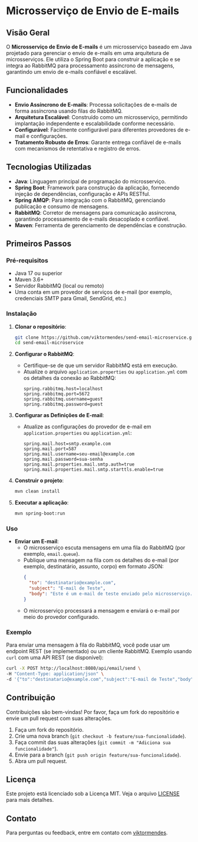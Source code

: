 # Microsserviço de Envio de E-mails

## Visão Geral
O **Microsserviço de Envio de E-mails** é um microsserviço baseado em Java projetado para gerenciar o envio de e-mails em uma arquitetura de microsserviços. Ele utiliza o Spring Boot para construir a aplicação e se integra ao RabbitMQ para processamento assíncrono de mensagens, garantindo um envio de e-mails confiável e escalável.

## Funcionalidades
- **Envio Assíncrono de E-mails**: Processa solicitações de e-mails de forma assíncrona usando filas do RabbitMQ.
- **Arquitetura Escalável**: Construído como um microsserviço, permitindo implantação independente e escalabilidade conforme necessário.
- **Configurável**: Facilmente configurável para diferentes provedores de e-mail e configurações.
- **Tratamento Robusto de Erros**: Garante entrega confiável de e-mails com mecanismos de retentativa e registro de erros.

## Tecnologias Utilizadas
- **Java**: Linguagem principal de programação do microsserviço.
- **Spring Boot**: Framework para construção da aplicação, fornecendo injeção de dependências, configuração e APIs RESTful.
- **Spring AMQP**: Para integração com o RabbitMQ, gerenciando publicação e consumo de mensagens.
- **RabbitMQ**: Corretor de mensagens para comunicação assíncrona, garantindo processamento de e-mails desacoplado e confiável.
- **Maven**: Ferramenta de gerenciamento de dependências e construção.

## Primeiros Passos

### Pré-requisitos
- Java 17 ou superior
- Maven 3.6+
- Servidor RabbitMQ (local ou remoto)
- Uma conta em um provedor de serviços de e-mail (por exemplo, credenciais SMTP para Gmail, SendGrid, etc.)

### Instalação
1. **Clonar o repositório**:
   ```bash
   git clone https://github.com/viktormendes/send-email-microservice.git
   cd send-email-microservice
   ```

2. **Configurar o RabbitMQ**:
   - Certifique-se de que um servidor RabbitMQ está em execução.
   - Atualize o arquivo `application.properties` ou `application.yml` com os detalhes da conexão ao RabbitMQ:
     ```properties
     spring.rabbitmq.host=localhost
     spring.rabbitmq.port=5672
     spring.rabbitmq.username=guest
     spring.rabbitmq.password=guest
     ```

3. **Configurar as Definições de E-mail**:
   - Atualize as configurações do provedor de e-mail em `application.properties` ou `application.yml`:
     ```properties
     spring.mail.host=smtp.example.com
     spring.mail.port=587
     spring.mail.username=seu-email@example.com
     spring.mail.password=sua-senha
     spring.mail.properties.mail.smtp.auth=true
     spring.mail.properties.mail.smtp.starttls.enable=true
     ```

4. **Construir o projeto**:
   ```bash
   mvn clean install
   ```

5. **Executar a aplicação**:
   ```bash
   mvn spring-boot:run
   ```

### Uso
- **Enviar um E-mail**:
  - O microsserviço escuta mensagens em uma fila do RabbitMQ (por exemplo, `email.queue`).
  - Publique uma mensagem na fila com os detalhes do e-mail (por exemplo, destinatário, assunto, corpo) em formato JSON:
    ```json
    {
      "to": "destinatario@example.com",
      "subject": "E-mail de Teste",
      "body": "Este é um e-mail de teste enviado pelo microsserviço."
    }
    ```
  - O microsserviço processará a mensagem e enviará o e-mail por meio do provedor configurado.

### Exemplo
Para enviar uma mensagem à fila do RabbitMQ, você pode usar um endpoint REST (se implementado) ou um cliente RabbitMQ. Exemplo usando `curl` com uma API REST (se disponível):
```bash
curl -X POST http://localhost:8080/api/email/send \
-H "Content-Type: application/json" \
-d '{"to":"destinatario@example.com","subject":"E-mail de Teste","body":"Olá do Microsserviço de Envio de E-mails!"}'
```

## Contribuição
Contribuições são bem-vindas! Por favor, faça um fork do repositório e envie um pull request com suas alterações.

1. Faça um fork do repositório.
2. Crie uma nova branch (`git checkout -b feature/sua-funcionalidade`).
3. Faça commit das suas alterações (`git commit -m "Adiciona sua funcionalidade"`).
4. Envie para a branch (`git push origin feature/sua-funcionalidade`).
5. Abra um pull request.

## Licença
Este projeto está licenciado sob a Licença MIT. Veja o arquivo [LICENSE](LICENSE) para mais detalhes.

## Contato
Para perguntas ou feedback, entre em contato com [viktormendes](https://github.com/viktormendes).

